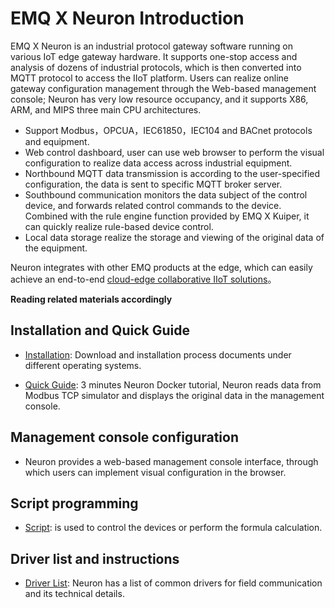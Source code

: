# EMQ X Neuron Introduction

EMQ X Neuron is an industrial protocol gateway software running on various IoT edge gateway hardware. It supports one-stop access and analysis of dozens of industrial protocols, which is then converted into MQTT protocol to access the IIoT platform. Users can realize online gateway configuration management through the Web-based management console; Neuron has very low resource occupancy, and it supports X86, ARM, and MIPS three main CPU architectures.

- Support Modbus，OPCUA，IEC61850，IEC104 and BACnet protocols and equipment.
- Web control dashboard, user can use web browser to perform the visual configuration to realize data access across industrial equipment.
- Northbound MQTT data transmission is according to the user-specified configuration, the data is sent to specific MQTT broker server.
- Southbound communication monitors the data subject of the control device, and forwards related control commands to the device. Combined with the rule engine function provided by EMQ X Kuiper, it can quickly realize rule-based device control.
- Local data storage realize the storage and viewing of the original data of the equipment.

Neuron integrates with other EMQ products at the edge, which can easily achieve an end-to-end [cloud-edge collaborative IIoT solutions](https://www.emqx.io/cn/blog/emq-industrial-internet-cloud-edge-integrated-solution)。

**Reading related materials accordingly**

## Installation and Quick Guide

- [Installation](getting-started/install.md): Download and installation process documents under different operating systems.

- [Quick Guide](getting-started/quick_start.md): 3 minutes Neuron Docker tutorial, Neuron reads data from Modbus TCP simulator and displays the original data in the management console.

## Management console configuration

- Neuron provides a web-based management console interface, through which users can implement visual configuration in the browser.

## Script programming

- [Script](neuron-scripts/script-routines.md): is used to control the devices or perform the formula calculation.

## Driver list and instructions

- [Driver List](address-format/address-format.md): Neuron has a list of common drivers for field communication and its technical details.

